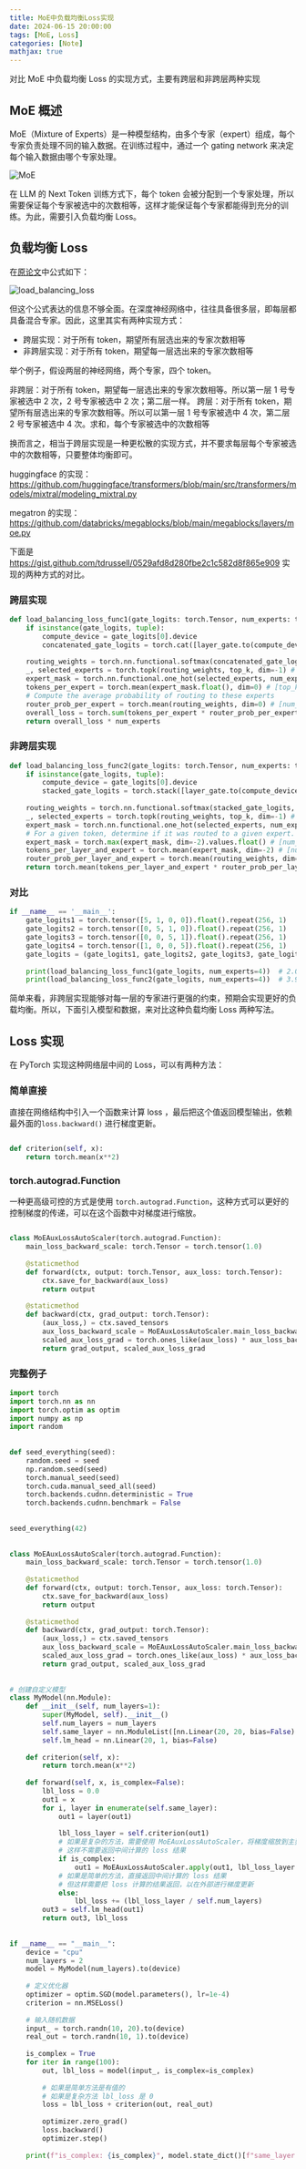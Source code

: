 ```yaml
---
title: MoE中负载均衡Loss实现
date: 2024-06-15 20:00:00
tags: [MoE, Loss]
categories: [Note]
mathjax: true
---
```


对比 MoE 中负载均衡 Loss 的实现方式，主要有跨层和非跨层两种实现

<!-- more -->


## MoE 概述

MoE（Mixture of Experts）是一种模型结构，由多个专家（expert）组成，每个专家负责处理不同的输入数据。在训练过程中，通过一个 gating network 来决定每个输入数据由哪个专家处理。

![MoE](https://huggingface.co/datasets/huggingface/documentation-images/resolve/main/blog/moe/00_switch_transformer.png)

在 LLM 的 Next Token 训练方式下，每个 token 会被分配到一个专家处理，所以需要保证每个专家被选中的次数相等，这样才能保证每个专家都能得到充分的训练。为此，需要引入负载均衡 Loss。


## 负载均衡 Loss


在[原论文](https://arxiv.org/abs/2101.03961)中公式如下：

![load_balancing_loss](https://raw.githubusercontent.com/wnma3mz/blog_posts/master/imgs/MoE/load_balancing_loss.png)


但这个公式表达的信息不够全面。在深度神经网络中，往往具备很多层，即每层都具备混合专家。因此，这里其实有两种实现方式：

- 跨层实现：对于所有 token，期望所有层选出来的专家次数相等
- 非跨层实现：对于所有 token，期望每一层选出来的专家次数相等

举个例子，假设两层的神经网络，两个专家，四个 token。

非跨层：对于所有 token，期望每一层选出来的专家次数相等。所以第一层 1 号专家被选中 2 次，2 号专家被选中 2 次；第二层一样。
跨层：对于所有 token，期望所有层选出来的专家次数相等。所以可以第一层 1 号专家被选中 4 次，第二层 2 号专家被选中 4 次。求和，每个专家被选中的次数相等

换而言之，相当于跨层实现是一种更松散的实现方式，并不要求每层每个专家被选中的次数相等，只要整体均衡即可。

huggingface 的实现：https://github.com/huggingface/transformers/blob/main/src/transformers/models/mixtral/modeling_mixtral.py

megatron 的实现： https://github.com/databricks/megablocks/blob/main/megablocks/layers/moe.py


下面是 https://gist.github.com/tdrussell/0529afd8d280fbe2c1c582d8f865e909 实现的两种方式的对比。


### 跨层实现

```python
def load_balancing_loss_func1(gate_logits: torch.Tensor, num_experts: torch.Tensor = None, top_k=2) -> float:
    if isinstance(gate_logits, tuple):
        compute_device = gate_logits[0].device
        concatenated_gate_logits = torch.cat([layer_gate.to(compute_device) for layer_gate in gate_logits], dim=0)
 
    routing_weights = torch.nn.functional.softmax(concatenated_gate_logits, dim=-1)
    _, selected_experts = torch.topk(routing_weights, top_k, dim=-1) # [batch_size X sequence_length, top_k]
    expert_mask = torch.nn.functional.one_hot(selected_experts, num_experts) # [batch_size X sequence_length, top_k, num_experts]
    tokens_per_expert = torch.mean(expert_mask.float(), dim=0) # [top_k, num_experts]
    # Compute the average probability of routing to these experts
    router_prob_per_expert = torch.mean(routing_weights, dim=0) # [num_experts]
    overall_loss = torch.sum(tokens_per_expert * router_prob_per_expert.unsqueeze(0)) # / top_k
    return overall_loss * num_experts
```

### 非跨层实现

```python
def load_balancing_loss_func2(gate_logits: torch.Tensor, num_experts: torch.Tensor = None, top_k=2) -> float:
    if isinstance(gate_logits, tuple):
        compute_device = gate_logits[0].device
        stacked_gate_logits = torch.stack([layer_gate.to(compute_device) for layer_gate in gate_logits], dim=0)
 
    routing_weights = torch.nn.functional.softmax(stacked_gate_logits, dim=-1) # [num_layers, num_tokens, num_experts]
    _, selected_experts = torch.topk(routing_weights, top_k, dim=-1) # [num_layers, num_tokens, top_k]
    expert_mask = torch.nn.functional.one_hot(selected_experts, num_experts) # [num_layers, num_tokens, top_k, num_experts]
    # For a given token, determine if it was routed to a given expert. Think of this as a collection of top_k-hot vectors.
    expert_mask = torch.max(expert_mask, dim=-2).values.float() # [num_layers, num_tokens, num_experts]
    tokens_per_layer_and_expert = torch.mean(expert_mask, dim=-2) # [num_layers, num_experts]
    router_prob_per_layer_and_expert = torch.mean(routing_weights, dim=-2) # [num_layers, num_experts]
    return torch.mean(tokens_per_layer_and_expert * router_prob_per_layer_and_expert) * num_experts**2
```

### 对比

```python
if __name__ == '__main__':
    gate_logits1 = torch.tensor([5, 1, 0, 0]).float().repeat(256, 1)
    gate_logits2 = torch.tensor([0, 5, 1, 0]).float().repeat(256, 1)
    gate_logits3 = torch.tensor([0, 0, 5, 1]).float().repeat(256, 1)
    gate_logits4 = torch.tensor([1, 0, 0, 5]).float().repeat(256, 1)
    gate_logits = (gate_logits1, gate_logits2, gate_logits3, gate_logits4)
 
    print(load_balancing_loss_func1(gate_logits, num_experts=4))  # 2.0
    print(load_balancing_loss_func2(gate_logits, num_experts=4))  # 3.9478
```

简单来看，非跨层实现能够对每一层的专家进行更强的约束，预期会实现更好的负载均衡。所以，下面引入模型和数据，来对比这种负载均衡 Loss 两种写法。


## Loss 实现

在 PyTorch 实现这种网络层中间的 Loss，可以有两种方法：


### 简单直接

直接在网络结构中引入一个函数来计算 loss ，最后把这个值返回模型输出，依赖最外面的`loss.backward()` 进行梯度更新。

```python

def criterion(self, x):
    return torch.mean(x**2)

```

### torch.autograd.Function

一种更高级可控的方式是使用 `torch.autograd.Function`，这种方式可以更好的控制梯度的传递，可以在这个函数中对梯度进行缩放。

```python

class MoEAuxLossAutoScaler(torch.autograd.Function):
    main_loss_backward_scale: torch.Tensor = torch.tensor(1.0)
 
    @staticmethod
    def forward(ctx, output: torch.Tensor, aux_loss: torch.Tensor):
        ctx.save_for_backward(aux_loss)
        return output
 
    @staticmethod
    def backward(ctx, grad_output: torch.Tensor):
        (aux_loss,) = ctx.saved_tensors
        aux_loss_backward_scale = MoEAuxLossAutoScaler.main_loss_backward_scale
        scaled_aux_loss_grad = torch.ones_like(aux_loss) * aux_loss_backward_scale
        return grad_output, scaled_aux_loss_grad
```


### 完整例子

```python
import torch
import torch.nn as nn
import torch.optim as optim
import numpy as np
import random
 
 
def seed_everything(seed):
    random.seed = seed
    np.random.seed(seed)
    torch.manual_seed(seed)
    torch.cuda.manual_seed_all(seed)
    torch.backends.cudnn.deterministic = True
    torch.backends.cudnn.benchmark = False
 
 
seed_everything(42)
 
 
class MoEAuxLossAutoScaler(torch.autograd.Function):
    main_loss_backward_scale: torch.Tensor = torch.tensor(1.0)
 
    @staticmethod
    def forward(ctx, output: torch.Tensor, aux_loss: torch.Tensor):
        ctx.save_for_backward(aux_loss)
        return output
 
    @staticmethod
    def backward(ctx, grad_output: torch.Tensor):
        (aux_loss,) = ctx.saved_tensors
        aux_loss_backward_scale = MoEAuxLossAutoScaler.main_loss_backward_scale
        scaled_aux_loss_grad = torch.ones_like(aux_loss) * aux_loss_backward_scale
        return grad_output, scaled_aux_loss_grad
 
 
# 创建自定义模型
class MyModel(nn.Module):
    def __init__(self, num_layers=1):
        super(MyModel, self).__init__()
        self.num_layers = num_layers
        self.same_layer = nn.ModuleList([nn.Linear(20, 20, bias=False) for _ in range(num_layers)])
        self.lm_head = nn.Linear(20, 1, bias=False)
 
    def criterion(self, x):
        return torch.mean(x**2)
 
    def forward(self, x, is_complex=False):
        lbl_loss = 0.0
        out1 = x
        for i, layer in enumerate(self.same_layer):
            out1 = layer(out1)
 
            lbl_loss_layer = self.criterion(out1)
            # 如果是复杂的方法，需要使用 MoEAuxLossAutoScaler，将梯度缩放到主要的 loss 上
            # 这样不需要返回中间计算的 loss 结果
            if is_complex:
                out1 = MoEAuxLossAutoScaler.apply(out1, lbl_loss_layer / self.num_layers)
            # 如果是简单的方法，直接返回中间计算的 loss 结果
            # 但这样需要把 loss 计算的结果返回，以在外部进行梯度更新
            else:
                lbl_loss += (lbl_loss_layer / self.num_layers)
        out3 = self.lm_head(out1)
        return out3, lbl_loss
 
 
if __name__ == "__main__":
    device = "cpu"
    num_layers = 2
    model = MyModel(num_layers).to(device)
 
    # 定义优化器
    optimizer = optim.SGD(model.parameters(), lr=1e-4)
    criterion = nn.MSELoss()
 
    # 输入随机数据
    input_ = torch.randn(10, 20).to(device)
    real_out = torch.randn(10, 1).to(device)
 
    is_complex = True
    for iter in range(100):
        out, lbl_loss = model(input_, is_complex=is_complex)
 
        # 如果是简单方法是有值的
        # 如果是复杂方法 lbl_loss 是 0
        loss = lbl_loss + criterion(out, real_out)
 
        optimizer.zero_grad()
        loss.backward()
        optimizer.step()
 
    print(f"is_complex: {is_complex}", model.state_dict()[f"same_layer.0.weight"][0])  

```